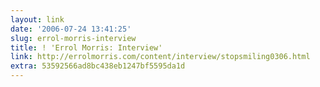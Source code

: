 ```yaml
---
layout: link
date: '2006-07-24 13:41:25'
slug: errol-morris-interview
title: ! 'Errol Morris: Interview'
link: http://errolmorris.com/content/interview/stopsmiling0306.html
extra: 53592566ad8bc438eb1247bf5595da1d
---
```


